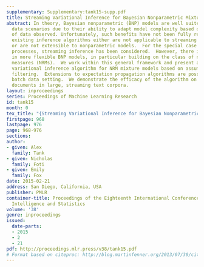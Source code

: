 ```yaml
---
supplementary: Supplementary:tank15-supp.pdf
title: Streaming Variational Inference for Bayesian Nonparametric Mixture Models
abstract: In theory, Bayesian nonparametric (BNP) models are well suited to streaming
  data scenarios due to their ability to adapt model complexity based on the amount
  of data observed. Unfortunately, such benefits have not been fully realized in practice;
  existing inference algorithms either are not applicable to streaming applications
  or are not extensible to nonparametric models.  For the special case of Dirichlet
  processes, streaming inference has been considered.  However, there is growing interest
  in more flexible BNP models, in particular building on the class of normalized random
  measures (NRMs).  We work within this general framework and present a streaming
  variational inference algorithm for NRM mixture models based on assumed density
  filtering.  Extensions to expectation propagation algorithms are possible in the
  batch data setting.  We demonstrate the efficacy of the algorithm on clustering
  documents in large, streaming text corpora.
layout: inproceedings
series: Proceedings of Machine Learning Research
id: tank15
month: 0
tex_title: "{Streaming Variational Inference for Bayesian Nonparametric Mixture Models}"
firstpage: 968
lastpage: 976
page: 968-976
sections: 
author:
- given: Alex
  family: Tank
- given: Nicholas
  family: Foti
- given: Emily
  family: Fox
date: 2015-02-21
address: San Diego, California, USA
publisher: PMLR
container-title: Proceedings of the Eighteenth International Conference on Artificial
  Intelligence and Statistics
volume: '38'
genre: inproceedings
issued:
  date-parts:
  - 2015
  - 2
  - 21
pdf: http://proceedings.mlr.press/v38/tank15.pdf
# Format based on citeproc: http://blog.martinfenner.org/2013/07/30/citeproc-yaml-for-bibliographies/
---
```

